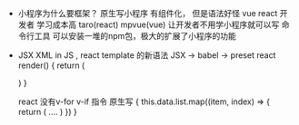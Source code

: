 - 小程序为什么要框架？
  原生写小程序 有组件化， 但是语法好怪  vue
  react 开发者 学习成本高
  taro(react) mpvue(vue) 让开发者不用学小程序就可以写
  命令行工具 可以安装一堆的npm包，极大的扩展了小程序的功能

- JSX
  XML in JS , react template 的新语法
  JSX -> babel -> preset react
  render() {
    return (

    )
  }

  react 没有v-for v-if 指令
  原生写 
  <view>
    {
      this.data.list.map((item, index) => {
        return (
          ....
        )
      })
    }
  </view>